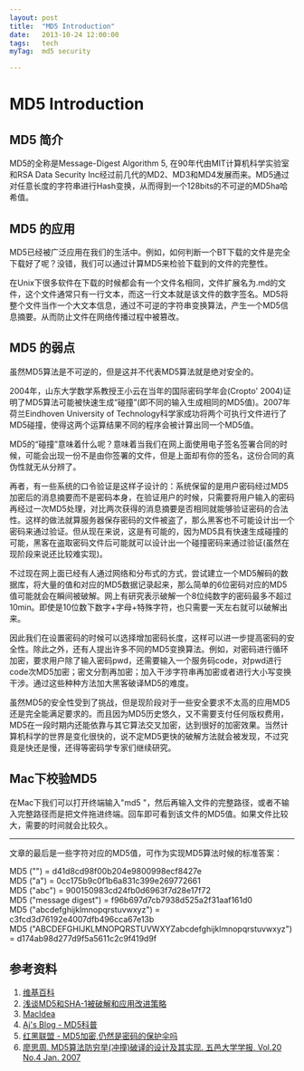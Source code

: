 ```yaml
---
layout: post
title:  "MD5 Introduction"
date:   2013-10-24 12:00:00
tags:	tech
myTag:	md5 security

---
```


# MD5 Introduction

## MD5 简介

MD5的全称是Message-Digest Algorithm 5, 在90年代由MIT计算机科学实验室和RSA Data Security Inc经过前几代的MD2、MD3和MD4发展而来。MD5通过对任意长度的字符串进行Hash变换，从而得到一个128bits的不可逆的MD5ha哈希值。

## MD5 的应用

MD5已经被广泛应用在我们的生活中。例如，如何判断一个BT下载的文件是完全下载好了呢？没错，我们可以通过计算MD5来检验下载到的文件的完整性。

在Unix下很多软件在下载的时候都会有一个文件名相同，文件扩展名为.md的文件，这个文件通常只有一行文本，而这一行文本就是该文件的数字签名。MD5将整个文件当作一个大文本信息，通过不可逆的字符串变换算法，产生一个MD5信息摘要。从而防止文件在网络传播过程中被篡改。

## MD5 的弱点

虽然MD5算法是不可逆的，但是这并不代表MD5算法就是绝对安全的。

2004年，山东大学数学系教授王小云在当年的国际密码学年会(Cropto' 2004)证明了MD5算法可能被快速生成“碰撞”(即不同的输入生成相同的MD5值)。2007年荷兰Eindhoven University of Technology科学家成功将两个可执行文件进行了MD5碰撞，使得这两个运算结果不同的程序会被计算出同一个MD5值。

MD5的“碰撞”意味着什么呢？意味着当我们在网上面使用电子签名签署合同的时候，可能会出现一份不是由你签署的文件，但是上面却有你的签名，这份合同的真伪性就无从分辨了。

再者，有一些系统的口令验证是这样子设计的：系统保留的是用户密码经过MD5加密后的消息摘要而不是密码本身，在验证用户的时候，只需要将用户输入的密码再经过一次MD5处理，对比两次获得的消息摘要是否相同就能够验证密码的合法性。这样的做法就算服务器保存密码的文件被盗了，那么黑客也不可能设计出一个密码来通过验证。但从现在来说，这是有可能的，因为MD5具有快速生成碰撞的可能，黑客在盗取密码文件后可能就可以设计出一个碰撞密码来通过验证(虽然在现阶段来说还比较难实现)。

不过现在网上面已经有人通过网络和分布式的方式，尝试建立一个MD5解码的数据库，将大量的值和对应的MD5数据记录起来，那么简单的6位密码对应的MD5值可能就会在瞬间被破解。网上有研究表示破解一个8位纯数字的密码最多不超过10min。即使是10位数下数字+字母+特殊字符，也只需要一天左右就可以破解出来。

因此我们在设置密码的时候可以选择增加密码长度，这样可以进一步提高密码的安全性。除此之外，还有人提出许多不同的MD5变换算法。例如，对密码进行循环加密，要求用户除了输入密码pwd，还需要输入一个服务码code，对pwd进行code次MD5加密；密文分割再加密；加入干涉字符串再加密或者进行大小写变换干涉。通过这些种种方法加大黑客破译MD5的难度。

虽然MD5的安全性受到了挑战，但是现阶段对于一些安全要求不太高的应用MD5还是完全能满足要求的。而且因为MD5历史悠久，又不需要支付任何版权费用，MD5在一段时期内还能依靠与其它算法交叉加密，达到很好的加密效果。当然计算机科学的世界是变化很快的，说不定MD5更快的破解方法就会被发现，不过究竟是快还是慢，还得等密码学专家们继续研究。


## Mac下校验MD5

在Mac下我们可以打开终端输入"md5 "，然后再输入文件的完整路径，或者不输入完整路径而是把文件拖进终端。回车即可看到该文件的MD5值。如果文件比较大，需要的时间就会比较久。






-----------------------------------------------------------------------

文章的最后是一些字符对应的MD5值，可作为实现MD5算法时候的标准答案：

MD5 ("") = d41d8cd98f00b204e9800998ecf8427e   
MD5 ("a") = 0cc175b9c0f1b6a831c399e269772661  
MD5 ("abc") = 900150983cd24fb0d6963f7d28e17f72   
MD5 ("message digest") = f96b697d7cb7938d525a2f31aaf161d0   
MD5 ("abcdefghijklmnopqrstuvwxyz") = c3fcd3d76192e4007dfb496cca67e13b   
MD5 ("ABCDEFGHIJKLMNOPQRSTUVWXYZabcdefghijklmnopqrstuvwxyz") = d174ab98d277d9f5a5611c2c9f419d9f  



## 参考资料

1. [维基百科](http://zh.wikipedia.org/wiki/MD5)
2. [浅谈MD5和SHA-1被破解和应用改进策略](http://security.ctocio.com.cn/tips/486/8077986_2.shtml)
3. [MacIdea](http://mac.pcbeta.com/thread-58620-1-1.html)
4. [Aj's Blog - MD5科普](http://www.6zou.net/tech/what_is_md5.html)
5. [红黑联盟 - MD5加密,仍然是密码的保护伞吗](http://www.2cto.com/News/200706/17850.html)
6. [廖思周. MD5算法防穷举(冲撞)破译的设计及其实现. 五邑大学学报, Vol.20 No.4 Jan. 2007](http://mall.cnki.net/magazine/article/WYDW200604006.htm)
